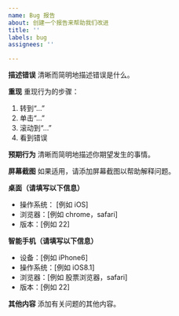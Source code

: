 ```yaml
---
name: Bug 报告
about: 创建一个报告来帮助我们改进
title: ''
labels: bug
assignees: ''

---
```


**描述错误**
清晰而简明地描述错误是什么。

**重现**
重现行为的步骤：
1. 转到“...”
2. 单击“...”
3. 滚动到“...”
4. 看到错误

**预期行为**
清晰而简明地描述你期望发生的事情。

**屏幕截图**
如果适用，请添加屏幕截图以帮助解释问题。

**桌面（请填写以下信息）**
 - 操作系统： [例如 iOS]
 - 浏览器：[例如 chrome，safari]
 - 版本：[例如 22]

**智能手机（请填写以下信息）**
 - 设备：[例如 iPhone6]
 - 操作系统：[例如 iOS8.1]
 - 浏览器：[例如 股票浏览器，safari]
 - 版本：[例如 22]

**其他内容**
添加有关问题的其他内容。
